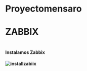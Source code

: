 #   Proyectomensaro

<h1>ZABBIX<h1>
  <h4>Instalamos Zabbix<h4>
  
![installzabiix](https://user-images.githubusercontent.com/104897417/169695972-7b14894a-b8d1-4076-a1cb-3bc172710b99.png)

